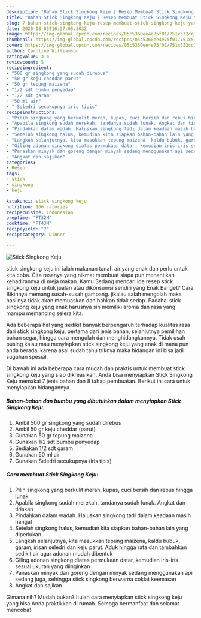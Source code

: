```yaml
---
description: "Bahan Stick Singkong Keju | Resep Membuat Stick Singkong Keju Yang Enak Banget"
title: "Bahan Stick Singkong Keju | Resep Membuat Stick Singkong Keju Yang Enak Banget"
slug: 7-bahan-stick-singkong-keju-resep-membuat-stick-singkong-keju-yang-enak-banget
date: 2020-08-05T16:37:05.303Z
image: https://img-global.cpcdn.com/recipes/05c5360ee4e75f01/751x532cq70/stick-singkong-keju-foto-resep-utama.jpg
thumbnail: https://img-global.cpcdn.com/recipes/05c5360ee4e75f01/751x532cq70/stick-singkong-keju-foto-resep-utama.jpg
cover: https://img-global.cpcdn.com/recipes/05c5360ee4e75f01/751x532cq70/stick-singkong-keju-foto-resep-utama.jpg
author: Caroline Williamson
ratingvalue: 3.4
reviewcount: 5
recipeingredient:
- "500 gr singkong yang sudah direbus"
- "50 gr keju cheddar parut"
- "50 gr tepung maizena"
- "1/2 sdt bumbu penyedap"
- "1/2 sdt garam"
- "50 ml air"
- " Seledri secukupnya iris tipis"
recipeinstructions:
- "Pilih singkong yang berkulit merah, kupas, cuci bersih dan rebus hingga lunak"
- "Apabila singkong sudah merekah, tandanya sudah lunak. Angkat dan tiriskan"
- "Pindahkan dalam wadah. Haluskan singkong tadi dalam keadaan masih hangat"
- "Setelah singkong halus, kemudian kita siapkan bahan-bahan lain yang diperlukan"
- "Langkah selanjutnya, kita masukkan tepung maizena, kaldu bubuk, garam, irisan seledri dan keju parut. Aduk hingga rata dan tambahkan sedikit air agar adonan mudah dibentuk"
- "Giling adonan singkong diatas permukaan datar, kemudian iris-iris sesuai ukuran yang diinginkan"
- "Panaskan minyak dan goreng dengan minyak sedang menggunakan api sedang juga, sehingga stick singkong berwarna coklat keemasan"
- "Angkat dan sajikan"
categories:
- Resep
tags:
- stick
- singkong
- keju

katakunci: stick singkong keju 
nutrition: 166 calories
recipecuisine: Indonesian
preptime: "PT32M"
cooktime: "PT43M"
recipeyield: "2"
recipecategory: Dinner

---
```



![Stick Singkong Keju](https://img-global.cpcdn.com/recipes/05c5360ee4e75f01/751x532cq70/stick-singkong-keju-foto-resep-utama.jpg)


stick singkong keju ini ialah makanan tanah air yang enak dan perlu untuk kita coba. Cita rasanya yang nikmat membuat siapa pun menantikan kehadirannya di meja makan.
Kamu Sedang mencari ide resep stick singkong keju untuk jualan atau dikonsumsi sendiri yang Enak Banget? Cara Bikinnya memang susah-susah gampang. jikalau salah mengolah maka hasilnya tidak akan memuaskan dan bahkan tidak sedap. Padahal stick singkong keju yang enak harusnya sih memiliki aroma dan rasa yang mampu memancing selera kita.

Ada beberapa hal yang sedikit banyak berpengaruh terhadap kualitas rasa dari stick singkong keju, pertama dari jenis bahan, selanjutnya pemilihan bahan segar, hingga cara mengolah dan menghidangkannya. Tidak usah pusing kalau mau menyiapkan stick singkong keju yang enak di mana pun anda berada, karena asal sudah tahu triknya maka hidangan ini bisa jadi suguhan spesial.




Di bawah ini ada beberapa cara mudah dan praktis untuk membuat stick singkong keju yang siap dikreasikan. Anda bisa menyiapkan Stick Singkong Keju memakai 7 jenis bahan dan 8 tahap pembuatan. Berikut ini cara untuk menyiapkan hidangannya.

<!--inarticleads1-->

##### Bahan-bahan dan bumbu yang dibutuhkan dalam menyiapkan Stick Singkong Keju:

1. Ambil 500 gr singkong yang sudah direbus
1. Ambil 50 gr keju cheddar (parut)
1. Gunakan 50 gr tepung maizena
1. Gunakan 1/2 sdt bumbu penyedap
1. Sediakan 1/2 sdt garam
1. Gunakan 50 ml air
1. Gunakan  Seledri secukupnya (iris tipis)




<!--inarticleads2-->

##### Cara membuat Stick Singkong Keju:

1. Pilih singkong yang berkulit merah, kupas, cuci bersih dan rebus hingga lunak
1. Apabila singkong sudah merekah, tandanya sudah lunak. Angkat dan tiriskan
1. Pindahkan dalam wadah. Haluskan singkong tadi dalam keadaan masih hangat
1. Setelah singkong halus, kemudian kita siapkan bahan-bahan lain yang diperlukan
1. Langkah selanjutnya, kita masukkan tepung maizena, kaldu bubuk, garam, irisan seledri dan keju parut. Aduk hingga rata dan tambahkan sedikit air agar adonan mudah dibentuk
1. Giling adonan singkong diatas permukaan datar, kemudian iris-iris sesuai ukuran yang diinginkan
1. Panaskan minyak dan goreng dengan minyak sedang menggunakan api sedang juga, sehingga stick singkong berwarna coklat keemasan
1. Angkat dan sajikan




Gimana nih? Mudah bukan? Itulah cara menyiapkan stick singkong keju yang bisa Anda praktikkan di rumah. Semoga bermanfaat dan selamat mencoba!
